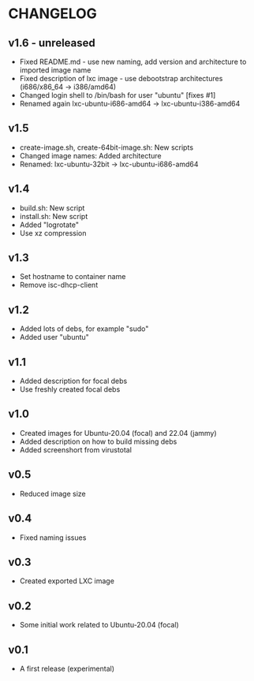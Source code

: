 CHANGELOG
=========

v1.6 - unreleased
----

- Fixed README.md - use new naming, add version and architecture to imported image name
- Fixed description of lxc image - use debootstrap architectures (i686/x86_64 -> i386/amd64)
- Changed login shell to /bin/bash for user "ubuntu" [fixes #1]
- Renamed again lxc-ubuntu-i686-amd64 -> lxc-ubuntu-i386-amd64

v1.5
----

- create-image.sh, create-64bit-image.sh: New scripts
- Changed image names: Added architecture
- Renamed: lxc-ubuntu-32bit -> lxc-ubuntu-i686-amd64

v1.4
----

- build.sh: New script
- install.sh: New script
- Added "logrotate"
- Use xz compression

v1.3
----

- Set hostname to container name
- Remove isc-dhcp-client

v1.2
----

- Added lots of debs, for example "sudo"
- Added user "ubuntu"

v1.1
----

- Added description for focal debs
- Use freshly created focal debs

v1.0
----

- Created images for Ubuntu-20.04 (focal) and 22.04 (jammy)
- Added description on how to build missing debs
- Added screenshort from virustotal

v0.5
----

- Reduced image size

v0.4
----

- Fixed naming issues

v0.3
----

- Created exported LXC image

v0.2
----

- Some initial work related to Ubuntu-20.04 (focal)

v0.1
----

- A first release (experimental)
